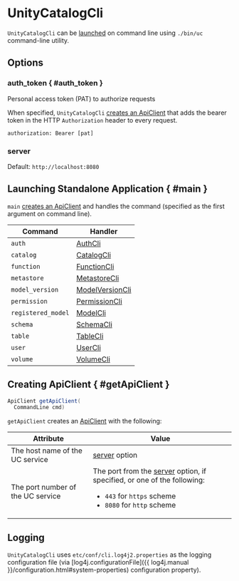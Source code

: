 # UnityCatalogCli

`UnityCatalogCli` can be [launched](#main) on command line using `./bin/uc` command-line utility.

## Options

### auth_token { #auth_token }

Personal access token (PAT) to authorize requests

When specified, `UnityCatalogCli` [creates an ApiClient](#getApiClient) that adds the bearer token in the HTTP `Authorization` header to every request.

```text
authorization: Bearer [pat]
```

### server

Default: `http://localhost:8080`

## Launching Standalone Application { #main }

`main` [creates an ApiClient](#getApiClient) and handles the command (specified as the first argument on command line).

Command | Handler
-|-
 `auth` | [AuthCli](AuthCli.md)
 `catalog` | [CatalogCli](CatalogCli.md)
 `function` | [FunctionCli](FunctionCli.md)
 `metastore` | [MetastoreCli](MetastoreCli.md)
 `model_version` | [ModelVersionCli](ModelVersionCli.md)
 `permission` | [PermissionCli](PermissionCli.md)
 `registered_model` | [ModelCli](ModelCli.md)
 `schema` | [SchemaCli](SchemaCli.md)
 `table` | [TableCli](TableCli.md)
 `user` | [UserCli](UserCli.md)
 `volume` | [VolumeCli](VolumeCli.md)

## Creating ApiClient { #getApiClient }

```java
ApiClient getApiClient(
  CommandLine cmd)
```

`getApiClient` creates an [ApiClient](../client/ApiClient.md) with the following:

Attribute | Value
-|-
 The host name of the UC service | [server](#server) option
 The port number of the UC service | The port from the [server](#server) option, if specified, or one of the following: <ul><li>`443` for `https` scheme<li>`8080` for `http` scheme</ul>

## Logging

`UnityCatalogCli` uses `etc/conf/cli.log4j2.properties` as the logging configuration file (via [log4j.configurationFile]({{ log4j.manual }}/configuration.html#system-properties) configuration property).
